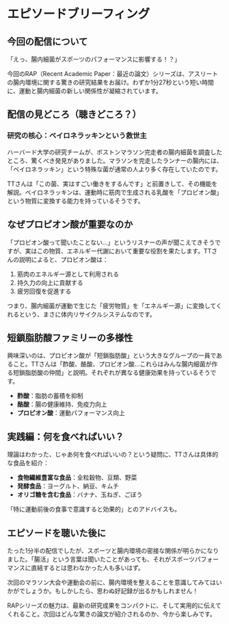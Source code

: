 # エピソードブリーフィング

## 今回の配信について

「えっ、腸内細菌がスポーツのパフォーマンスに影響する！？」

今回のRAP（Recent Academic Paper：最近の論文）シリーズは、アスリートの腸内環境に関する驚きの研究結果をお届け。わずか1分27秒という短い時間に、運動と腸内細菌の新しい関係性が凝縮されています。

## 配信の見どころ（聴きどころ？）

### 研究の核心：ベイロネラッキンという救世主

ハーバード大学の研究チームが、ボストンマラソン完走者の腸内細菌を調査したところ、驚くべき発見がありました。マラソンを完走したランナーの腸内には、「ベイロネラッキン」という特殊な菌が通常の人より多く存在していたのです。

TTさんは「この菌、実はすごい働きをするんです」と前置きして、その機能を解説。ベイロネラッキンは、運動時に筋肉で生成される乳酸を「プロピオン酸」という物質に変換する能力を持っているそうです。

## なぜプロピオン酸が重要なのか

「プロピオン酸って聞いたことない...」というリスナーの声が聞こえてきそうですが、実はこの物質、エネルギー代謝において重要な役割を果たします。TTさんの説明によると、プロピオン酸は：

1. 筋肉のエネルギー源として利用される
2. 持久力の向上に貢献する
3. 疲労回復を促進する

つまり、腸内細菌が運動で生じた「疲労物質」を「エネルギー源」に変換してくれるという、まさに体内リサイクルシステムなのです。

## 短鎖脂肪酸ファミリーの多様性

興味深いのは、プロピオン酸が「短鎖脂肪酸」という大きなグループの一員であること。TTさんは「酢酸、酪酸、プロピオン酸...これらはみんな腸内細菌が作る短鎖脂肪酸の仲間」と説明。それぞれが異なる健康効果を持っているそうです。

- **酢酸**：脂肪の蓄積を抑制
- **酪酸**：腸の健康維持、免疫力向上
- **プロピオン酸**：運動パフォーマンス向上

## 実践編：何を食べればいい？

理論はわかった、じゃあ何を食べればいいの？という疑問に、TTさんは具体的な食品を紹介：

- **食物繊維豊富な食品**：全粒穀物、豆類、野菜
- **発酵食品**：ヨーグルト、納豆、キムチ
- **オリゴ糖を含む食品**：バナナ、玉ねぎ、ごぼう

「特に運動前後の食事で意識すると効果的」とのアドバイスも。

## エピソードを聴いた後に

たった1分半の配信でしたが、スポーツと腸内環境の密接な関係が明らかになりました。「腸活」という言葉は聞いたことがあっても、それがスポーツパフォーマンスに直結するとは思わなかった人も多いはず。

次回のマラソン大会や運動会の前に、腸内環境を整えることを意識してみてはいかがでしょうか。もしかしたら、思わぬ好記録が出るかもしれません！

RAPシリーズの魅力は、最新の研究成果をコンパクトに、そして実用的に伝えてくれること。次回はどんな驚きの論文が紹介されるのか、今から楽しみです。